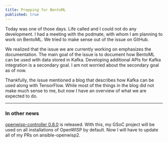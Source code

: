 ```yaml
---
title: Prepping for BentoML
published: true
---
```


Today was one of those days. Life called and I could not do any development.
I had a meeting with the podmate, with whom I am planning to work on BentoML.
We tried to make sense out of the issue on GitHub.

We realized that the issue we are currently working on emphasizes the
documentation. The main goal of the issue is to document how BentoML can be
used with data stored in Kafka. Developing additional APIs for Kafka
integration is a secondary goal.
I am not worried about the secondary goal as of now.

Thankfully, the issue mentioned a blog that describes how Kafka can be used
along with TensorFlow. While most of the things in the blog did not make much
sense to me, but now I have an overview of what we are expected to do.


-----------------

### In other news

[openwisp-controller 0.8.0](https://git.io/JkXvy) is released.
With this, my GSoC project will be used on all installations of OpenWISP
by default. Now I will have to update all of my PRs on ansible-openwisp2.
